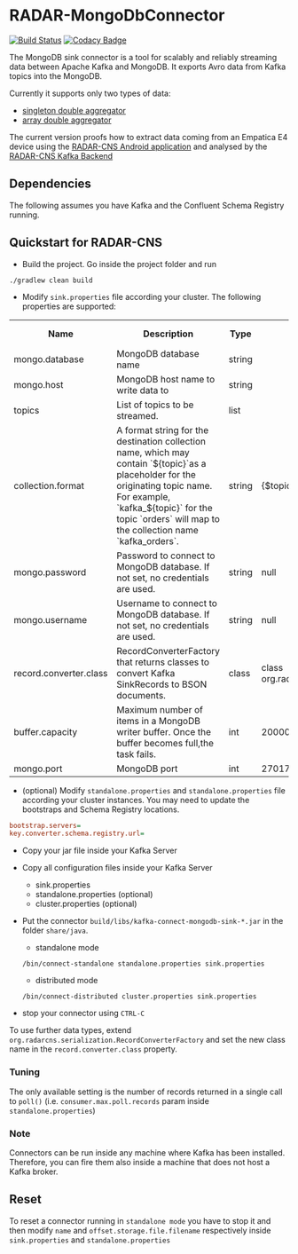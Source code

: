 # RADAR-MongoDbConnector

[![Build Status](https://travis-ci.org/RADAR-CNS/MongoDb-Sink-Connector.svg?branch=master)](https://travis-ci.org/RADAR-CNS/MongoDb-Sink-Connector)
[![Codacy Badge](https://api.codacy.com/project/badge/Grade/64eb2330ca7146fcb0b823816f44fcb8)](https://www.codacy.com/app/RADAR-CNS/RADAR-MongoDbConnector?utm_source=github.com&amp;utm_medium=referral&amp;utm_content=RADAR-CNS/RADAR-MongoDbConnector&amp;utm_campaign=Badge_Grade)

The MongoDB sink connector is a tool for scalably and reliably streaming data between Apache Kafka and MongoDB. It exports Avro data from Kafka topics into the MongoDB.
 
Currently it supports only two types of data:
 - [singleton double aggregator](https://github.com/RADAR-CNS/RADAR-Backend/blob/master/src/main/resources/avro/aggregator/double_aggregator.avsc)
 - [array double aggregator](https://github.com/RADAR-CNS/RADAR-Backend/blob/master/src/main/resources/avro/aggregator/double_array_aggregator.avsc)

The current version proofs how to extract data coming from an Empatica E4 device using the [RADAR-CNS Android application](https://github.com/RADAR-CNS/RADAR-AndroidApplication) and analysed by the [RADAR-CNS Kafka Backend](https://github.com/RADAR-CNS/RADAR-Backend) 

## Dependencies

The following assumes you have Kafka and the Confluent Schema Registry running.

## Quickstart for RADAR-CNS

- Build the project. Go inside the project folder and run
```shell
./gradlew clean build
```
- Modify `sink.properties` file according your cluster. The following properties are supported:

<table class="data-table"><tbody>
<tr>
<th>Name</th>
<th>Description</th>
<th>Type</th>
<th>Default</th>
<th>Valid Values</th>
<th>Importance</th>
</tr>
<tr>
<td>mongo.database</td><td>MongoDB database name</td><td>string</td><td></td><td></td><td>high</td></tr>
<tr>
<td>mongo.host</td><td>MongoDB host name to write data to</td><td>string</td><td></td><td></td><td>high</td></tr>
<tr>
<td>topics</td><td>List of topics to be streamed.</td><td>list</td><td></td><td></td><td>high</td></tr>
<tr>
<td>collection.format</td><td>A format string for the destination collection name, which may contain `${topic}`as a placeholder for the originating topic name.
For example, `kafka_${topic}` for the topic `orders` will map to the collection name `kafka_orders`.</td><td>string</td><td>{$topic}</td><td></td><td>medium</td></tr>
<tr>
<td>mongo.password</td><td>Password to connect to MongoDB database. If not set, no credentials are used.</td><td>string</td><td>null</td><td></td><td>medium</td></tr>
<tr>
<td>mongo.username</td><td>Username to connect to MongoDB database. If not set, no credentials are used.</td><td>string</td><td>null</td><td></td><td>medium</td></tr>
<tr>
<td>record.converter.class</td><td>RecordConverterFactory that returns classes to convert Kafka SinkRecords to BSON documents.</td><td>class</td><td>class org.radarcns.serialization.RecordConverterFactory</td><td></td><td>medium</td></tr>
<tr>
<td>buffer.capacity</td><td>Maximum number of items in a MongoDB writer buffer. Once the buffer becomes full,the task fails.</td><td>int</td><td>20000</td><td>[1,...]</td><td>low</td></tr>
<tr>
<td>mongo.port</td><td>MongoDB port</td><td>int</td><td>27017</td><td>[1,...]</td><td>low</td></tr>
</tbody></table>

- (optional) Modify `standalone.properties` and `standalone.properties` file according your cluster instances. You may need to update the bootstraps and Schema Registry locations.

```ini
bootstrap.servers=
key.converter.schema.registry.url=
```

- Copy your jar file inside your Kafka Server
- Copy all configuration files inside your Kafka Server
  - sink.properties 
  - standalone.properties (optional)
  - cluster.properties (optional)
- Put the connector `build/libs/kafka-connect-mongodb-sink-*.jar` in the folder `share/java`.
  - standalone mode

  ```shell
  /bin/connect-standalone standalone.properties sink.properties
  ```
  - distributed mode

  ```shell
  /bin/connect-distributed cluster.properties sink.properties
  ```
- stop your connector using `CTRL-C`

To use further data types, extend `org.radarcns.serialization.RecordConverterFactory` and set the new class name in the `record.converter.class` property.
 
### Tuning
The only available setting is the number of records returned in a single call to `poll()` (i.e. `consumer.max.poll.records` param inside `standalone.properties`)

### Note
Connectors can be run inside any machine where Kafka has been installed. Therefore, you can fire them also inside a machine that does not host a Kafka broker.

## Reset
To reset a connector running in `standalone mode` you have to stop it and then modify `name` and `offset.storage.file.filename` respectively inside `sink.properties` and `standalone.properties`
